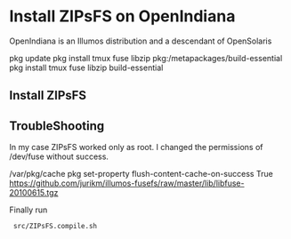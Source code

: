 # Install ZIPsFS on OpenIndiana

OpenIndiana is an Illumos distribution and a descendant of OpenSolaris


pkg update
pkg install tmux fuse libzip pkg:/metapackages/build-essential
pkg install tmux fuse libzip build-essential



## Install ZIPsFS


## TroubleShooting

In my case ZIPsFS worked only as root.
I changed the permissions of /dev/fuse without success.





<!-- OpenSolaris -->
<!-- * https://artemis.sh/2022/03/07/pkgsrc-openindiana-illumos.html -->
<!-- * https://www.openindiana.org/packages/ -->
<!-- pkg publisher -->
<!-- To add a publisher to your system (requires privileges): -->
<!-- pkg set-publisher -g http://path/to/repo_uri publisher -->


/var/pkg/cache
pkg set-property flush-content-cache-on-success True
https://github.com/jurikm/illumos-fusefs/raw/master/lib/libfuse-20100615.tgz


Finally run

     src/ZIPsFS.compile.sh
